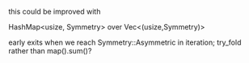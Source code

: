 this could be improved with

HashMap<usize, Symmetry> over Vec<(usize,Symmetry)>

early exits when we reach Symmetry::Asymmetric in iteration; try_fold rather than map().sum()?